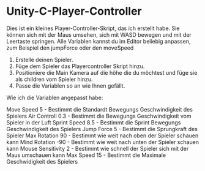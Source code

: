 # Unity-C-Player-Controller
Dies ist ein kleines Player-Controller-Skript, das ich erstellt habe. Sie können sich mit der Maus umsehen, sich mit WASD bewegen und mit der Leertaste springen. Alle Variablen kannst du im Editor beliebig anpassen, zum Beispiel den jumpForce oder den moveSpeed

1. Erstelle deinen Spieler.
2. Füge dem Spieler das Playercontroller Skript hinzu.
3. Positioniere die Main Kamera auf die höhe die du möchtest und füge sie als children vom Spieler hinzu.
4. Passe die Variablen so an wie Ihnen gefällt.

Wie ich die Variablen angepasst habe:

Move Speed 5            - Bestimmt die Standardt Bewegungs Geschwindigkeit des Spielers
Air Controll 0.3        - Bestimmt die Bewegungs Geschwindigkeit vom Spieler in der Luft 
Sprint Speed 8.5        - Bestimmt die Sprint Bewegungs Geschwindigkeit des Spielers
Jump Force 5            - Bestimmt die Sprungkraft des Spieler
Max Rotation 90         - Bestimmt wie weit nach oben der Spieler schauen kann
Mind Rotation -90       - Bestimmt wie weit nach unten der Spieler schauen kann
Mouse Sensitivity 2     - Bestimmt wie schnell der Spieler sich mit der Maus umschauen kann
Max Speed 15            - Bestimmt die Maximale Geschwidigkeit des Spielers
